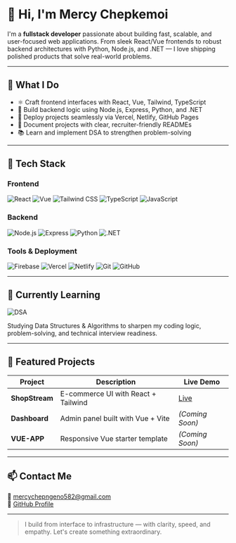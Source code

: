 # 👋 Hi, I'm Mercy Chepkemoi

I'm a **fullstack developer** passionate about building fast, scalable, and user-focused web applications. From sleek React/Vue frontends to robust backend architectures with Python, Node.js, and .NET — I love shipping polished products that solve real-world problems.

---

## 🧠 What I Do

- ⚛️ Craft frontend interfaces with React, Vue, Tailwind, TypeScript
- 🧠 Build backend logic using Node.js, Express, Python, and .NET
- 🚀 Deploy projects seamlessly via Vercel, Netlify, GitHub Pages
- 📄 Document projects with clear, recruiter-friendly READMEs
- 📚 Learn and implement DSA to strengthen problem-solving

---

## 🔧 Tech Stack

### Frontend  
![React](https://img.shields.io/badge/React-20232A?style=for-the-badge&logo=react&logoColor=61DAFB)
![Vue](https://img.shields.io/badge/Vue.js-35495E?style=for-the-badge&logo=vue.js&logoColor=4FC08D)
![Tailwind CSS](https://img.shields.io/badge/Tailwind_CSS-38B2AC?style=for-the-badge&logo=tailwind-css&logoColor=white)
![TypeScript](https://img.shields.io/badge/TypeScript-007ACC?style=for-the-badge&logo=typescript&logoColor=white)
![JavaScript](https://img.shields.io/badge/JavaScript-F7DF1E?style=for-the-badge&logo=javascript&logoColor=black)

### Backend  
![Node.js](https://img.shields.io/badge/Node.js-339933?style=for-the-badge&logo=nodedotjs&logoColor=white)
![Express](https://img.shields.io/badge/Express.js-000000?style=for-the-badge&logo=express&logoColor=white)
![Python](https://img.shields.io/badge/Python-3776AB?style=for-the-badge&logo=python&logoColor=white)
![.NET](https://img.shields.io/badge/.NET-512BD4?style=for-the-badge&logo=dotnet&logoColor=white)

### Tools & Deployment  
![Firebase](https://img.shields.io/badge/Firebase-FFCA28?style=for-the-badge&logo=firebase&logoColor=black)
![Vercel](https://img.shields.io/badge/Vercel-000000?style=for-the-badge&logo=vercel&logoColor=white)
![Netlify](https://img.shields.io/badge/Netlify-00C7B7?style=for-the-badge&logo=netlify&logoColor=white)
![Git](https://img.shields.io/badge/Git-F05032?style=for-the-badge&logo=git&logoColor=white)
![GitHub](https://img.shields.io/badge/GitHub-181717?style=for-the-badge&logo=github&logoColor=white)

---

## 🎯 Currently Learning  
![DSA](https://img.shields.io/badge/Learning-DSA-yellow?style=for-the-badge&logo=leetcode&logoColor=white)

Studying Data Structures & Algorithms to sharpen my coding logic, problem-solving, and technical interview readiness.

---

## 🚀 Featured Projects

| Project       | Description                                | Live Demo |
|---------------|--------------------------------------------|-----------|
| **ShopStream** | E-commerce UI with React + Tailwind         | [Live](https://shopstream-arn7.vercel.app) |
| **Dashboard**  | Admin panel built with Vue + Vite           | *(Coming Soon)* |
| **VUE-APP**    | Responsive Vue starter template             | *(Coming Soon)* |

---

## 📫 Contact Me

📧 mercychepngeno582@gmail.com  
💼 [GitHub Profile](https://github.com/chep-collab)

---

> I build from interface to infrastructure — with clarity, speed, and empathy. Let's create something extraordinary.
